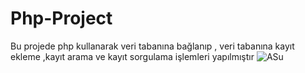 # Php-Project
Bu projede php  kullanarak veri tabanına bağlanıp , veri tabanına kayıt ekleme ,kayıt arama ve kayıt sorgulama işlemleri yapılmıştır 
![ASu](https://github.com/asumanodabasi/Php-Project/assets/103738413/5191542d-8b6b-4227-b8b4-e9b9f385b364)
